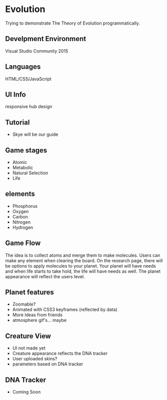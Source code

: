 # Evolution
Trying to demonstrate The Theory of Evolution programmatically. 

## Develpment Environment
Visual Studio Community 2015

## Languages
HTML/CSS/JavaScript

## UI Info
responsive hub design

## Tutorial
- Skye will be our guide

## Game stages
- Atomic
- Metabolic
- Natural Selection
- Life

## elements
- Phosphorus
- Oxygen
- Carbon
- Nitrogen
- Hydrogen

## Game Flow
The idea is to collect atoms and merge them to make molecules.  Users can make any element when clearing the board.  On the research page, there will be options to apply molecules to your planet. Your planet will have needs and when life starts to take hold, the life will have needs as well. The planet appearance will reflect the users level.  

## Planet features
- Zoomable?
- Animated with CSS3 keyframes (reflected by data)
- More Ideas from friends
- atmosphere gif's... maybe

## Creature View
- UI not made yet
- Creature appearance reflects the DNA tracker
- User uploaded skins? 
- parameters based on DNA tracker

## DNA Tracker
- Coming Soon
